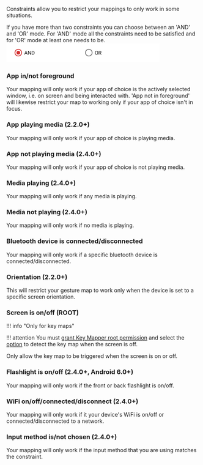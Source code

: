 Constraints allow you to restrict your mappings to only work in some situations.

If you have more than two constraints you can choose between an 'AND' and 'OR' mode. For 'AND' mode all the constraints need to be satisfied and for 'OR' mode at least one needs to be.
![](../images/constraint-mode-radio-buttons.png)

### App in/not foreground
Your mapping will only work if your app of choice is the actively selected window, i.e. on screen and being interacted with. 'App not in foreground' will likewise restrict your map to working only if your app of choice isn't in focus.

### App playing media (2.2.0+)
Your mapping will only work if your app of choice is playing media.

### App not playing media (2.4.0+)
Your mapping will only work if your app of choice is not playing media.

### Media playing (2.4.0+)
Your mapping will only work if any media is playing.

### Media not playing (2.4.0+)
Your mapping will only work if no media is playing.

### Bluetooth device is connected/disconnected
Your mapping will only work if a specific bluetooth device is connected/disconnected.

### Orientation (2.2.0+)
This will restrict your gesture map to work only when the device is set to a specific screen orientation.

### Screen is on/off (ROOT)

!!! info "Only for key maps"

!!! attention
    You must [grant Key Mapper root permission](settings.md#key-mapper-has-root-permission) and select the [option](../keymaps#special-options) to detect the key map when the screen is off.

Only allow the key map to be triggered when the screen is on or off.

### Flashlight is on/off (2.4.0+, Android 6.0+)

Your mapping will only work if the front or back flashlight is on/off.

### WiFi on/off/connected/disconnect (2.4.0+)

Your mapping will only work if it your device's WiFi is on/off or connected/disconnected to a network. 

### Input method is/not chosen (2.4.0+)

Your mapping will only work if the input method that you are using matches the constraint.